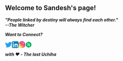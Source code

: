 ## Welcome to Sandesh's page!

<b><i>"People linked by destiny will always find each other."<i><b>
<br>
--The Witcher
<br>

Want to Connect?

<a href="https://twitter.com/SandeshGaikwad_">
  <img align="left" alt="Sandesh Gaikwad| Twitter" width="22px" src="https://github.com/sandesh-30/sandesh-30/blob/main/5296514_bird_tweet_twitter_twitter%20logo_icon%20(1).png?raw=true" />
  
</a>
<a href="https://www.linkedin.com/in/sandeshgaikwad-iitb">
  <img align="left" alt="Linkedin" width="22px" src="https://github.com/sandesh-30/sandesh-30/blob/main/4102586_applications_linkedin_social_social%20media_icon.png?raw=true" />
</a>

<a href="https://www.instagram.com/hear._me_roar/">
  <img align="left" alt="Instagram" width="22px" src="https://github.com/sandesh-30/sandesh-30/blob/main/3225191_app_instagram_logo_media_popular_icon.png?raw=true" />
</a>

<a href="https://www.hackerrank.com/sandeshgaikwad09">
  <img align="left" alt=" HackerRank" width="22px" src="https://github.com/sandesh-30/sandesh-30/blob/main/4373234_hackerrank_logo_logos_icon.png?raw=true" />
</a>

<br/>
<br>
with ❤️ - The last Uchiha

